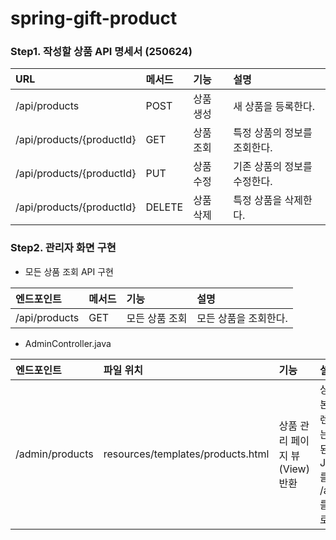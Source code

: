 # spring-gift-product

### Step1. 작성할 상품 API 명세서 (250624)
| URL | 메서드 | 기능 | 설명 |
| :--- | :--- | :--- | :--- |
| /api/products | POST | 상품 생성 | 새 상품을 등록한다. |
| /api/products/{productId} | GET | 상품 조회 | 특정 상품의 정보를 조회한다. |
| /api/products/{productId} | PUT | 상품 수정 | 기존 상품의 정보를 수정한다. |
| /api/products/{productId} | DELETE | 상품 삭제 | 특정 상품을 삭제한다. |


### Step2. 관리자 화면 구현
- 모든 상품 조회 API 구현

| 엔드포인트         | 메서드 | 기능       | 설명           |
|:--------------|:----|:---------|:-------------|
| /api/products | GET | 모든 상품 조회 | 모든 상품을 조회한다. |


- AdminController.java

| 엔드포인트                     | 파일 위치                             | 기능                          | 설명                                                                                                         |
|:--------------------------|:----------------------------------|:----------------------------|:-----------------------------------------------------------------------------------------------------------|
| /admin/products           | resources/templates/products.html | 상품 관리 페이지 뷰(View) 반환 | 상품 관리를 위한 기본 HTML 페이지를 렌더링함. 이 페이지는 로드된 후, 내장된 JavaScript(AJAX)를 통해 /api/products API를 호출하여 동적으로 데이터를 관리함. |